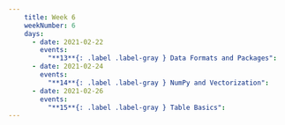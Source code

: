 ```yaml
---
    title: Week 6
    weekNumber: 6
    days:
      - date: 2021-02-22
        events:
          "**13**{: .label .label-gray } Data Formats and Packages":
      - date: 2021-02-24
        events:
          "**14**{: .label .label-gray } NumPy and Vectorization":
      - date: 2021-02-26
        events:
          "**15**{: .label .label-gray } Table Basics":
---
```

